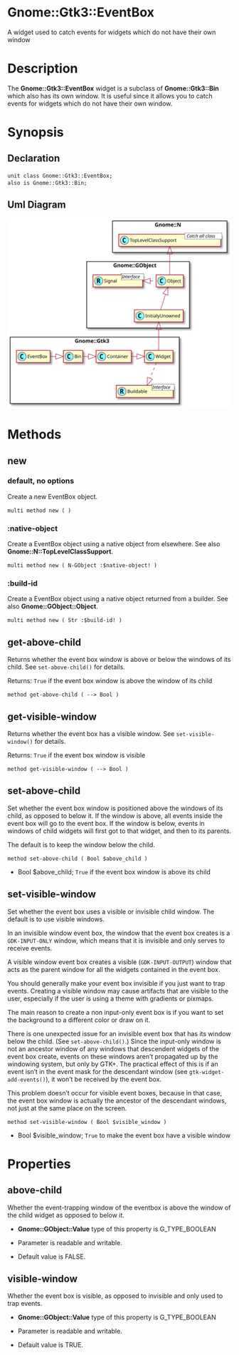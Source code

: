 Gnome::Gtk3::EventBox
=====================

A widget used to catch events for widgets which do not have their own window

Description
===========

The **Gnome::Gtk3::EventBox** widget is a subclass of **Gnome::Gtk3::Bin** which also has its own window. It is useful since it allows you to catch events for widgets which do not have their own window.

Synopsis
========

Declaration
-----------

    unit class Gnome::Gtk3::EventBox;
    also is Gnome::Gtk3::Bin;

Uml Diagram
-----------

![](plantuml/EventBox.svg)

Methods
=======

new
---

### default, no options

Create a new EventBox object.

    multi method new ( )

### :native-object

Create a EventBox object using a native object from elsewhere. See also **Gnome::N::TopLevelClassSupport**.

    multi method new ( N-GObject :$native-object! )

### :build-id

Create a EventBox object using a native object returned from a builder. See also **Gnome::GObject::Object**.

    multi method new ( Str :$build-id! )

get-above-child
---------------

Returns whether the event box window is above or below the windows of its child. See `set-above-child()` for details.

Returns: `True` if the event box window is above the window of its child

    method get-above-child ( --> Bool )

get-visible-window
------------------

Returns whether the event box has a visible window. See `set-visible-window()` for details.

Returns: `True` if the event box window is visible

    method get-visible-window ( --> Bool )

set-above-child
---------------

Set whether the event box window is positioned above the windows of its child, as opposed to below it. If the window is above, all events inside the event box will go to the event box. If the window is below, events in windows of child widgets will first got to that widget, and then to its parents.

The default is to keep the window below the child.

    method set-above-child ( Bool $above_child )

  * Bool $above_child; `True` if the event box window is above its child

set-visible-window
------------------

Set whether the event box uses a visible or invisible child window. The default is to use visible windows.

In an invisible window event box, the window that the event box creates is a `GDK-INPUT-ONLY` window, which means that it is invisible and only serves to receive events.

A visible window event box creates a visible (`GDK-INPUT-OUTPUT`) window that acts as the parent window for all the widgets contained in the event box.

You should generally make your event box invisible if you just want to trap events. Creating a visible window may cause artifacts that are visible to the user, especially if the user is using a theme with gradients or pixmaps.

The main reason to create a non input-only event box is if you want to set the background to a different color or draw on it.

There is one unexpected issue for an invisible event box that has its window below the child. (See `set-above-child()`.) Since the input-only window is not an ancestor window of any windows that descendent widgets of the event box create, events on these windows aren’t propagated up by the windowing system, but only by GTK+. The practical effect of this is if an event isn’t in the event mask for the descendant window (see `gtk-widget-add-events()`), it won’t be received by the event box.

This problem doesn’t occur for visible event boxes, because in that case, the event box window is actually the ancestor of the descendant windows, not just at the same place on the screen.

    method set-visible-window ( Bool $visible_window )

  * Bool $visible_window; `True` to make the event box have a visible window

Properties
==========

above-child
-----------

Whether the event-trapping window of the eventbox is above the window of the child widget as opposed to below it.

  * **Gnome::GObject::Value** type of this property is G_TYPE_BOOLEAN

  * Parameter is readable and writable.

  * Default value is FALSE.

visible-window
--------------

Whether the event box is visible, as opposed to invisible and only used to trap events.

  * **Gnome::GObject::Value** type of this property is G_TYPE_BOOLEAN

  * Parameter is readable and writable.

  * Default value is TRUE.

